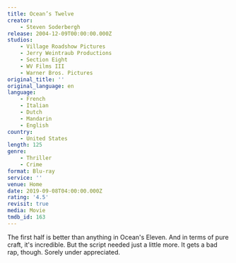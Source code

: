```yaml
---
title: Ocean’s Twelve
creator:
    - Steven Soderbergh
release: 2004-12-09T00:00:00.000Z
studios:
    - Village Roadshow Pictures
    - Jerry Weintraub Productions
    - Section Eight
    - WV Films III
    - Warner Bros. Pictures
original_title: ''
original_language: en
language:
    - French
    - Italian
    - Dutch
    - Mandarin
    - English
country:
    - United States
length: 125
genre:
    - Thriller
    - Crime
format: Blu-ray
service: ''
venue: Home
date: 2019-09-08T04:00:00.000Z
rating: '4.5'
revisit: true
media: Movie
tmdb_id: 163
---
```


The first half is better than anything in Ocean's Eleven. And in terms of pure craft, it's incredible. But the script needed just a little more. It gets a bad rap, though. Sorely under appreciated.
